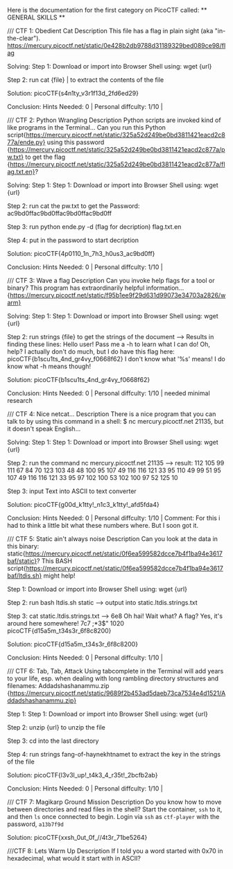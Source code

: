 Here is the documentation for the first category on PicoCTF called:
** GENERAL SKILLS **

/// CTF 1: Obedient Cat
Description
This file has a flag in plain sight (aka "in-the-clear"). https://mercury.picoctf.net/static/0e428b2db9788d31189329bed089ce98/flag

Solving: 
Step 1: Download or import into Browser Shell using: wget {url}

Step 2: run cat {file} | to extract the contents of the file

Solution: picoCTF{s4n1ty_v3r1f13d_2fd6ed29}

Conclusion: 
Hints Needed: 0 | Personal diffculty: 1/10 |

/// CTF 2: Python Wrangling
Description
Python scripts are invoked kind of like programs in the Terminal... 
Can you run this Python script{https://mercury.picoctf.net/static/325a52d249be0bd3811421eacd2c877a/ende.py} 
using this password {https://mercury.picoctf.net/static/325a52d249be0bd3811421eacd2c877a/pw.txt} 
to get the flag {https://mercury.picoctf.net/static/325a52d249be0bd3811421eacd2c877a/flag.txt.en}?

Solving:
Step 1: Step 1: Download or import into Browser Shell using: wget {url}

Step 2: run cat the pw.txt to get the Password: ac9bd0ffac9bd0ffac9bd0ffac9bd0ff

Step 3: run python ende.py -d (flag for decription) flag.txt.en

Step 4: put in the password to start decription

Solution:
picoCTF{4p0110_1n_7h3_h0us3_ac9bd0ff}

Conclusion: 
Hints Needed: 0 | Personal diffculty: 1/10 | 

/// CTF 3: Wave a flag
Description
Can you invoke help flags for a tool or binary? 
This program has extraordinarily helpful information... {https://mercury.picoctf.net/static/f95b1ee9f29d631d99073e34703a2826/warm}

Solving: 
Step 1: Step 1: Download or import into Browser Shell using: wget {url}

Step 2: run strings {file} to get the strings of the document
        --> Results in finding these lines:
       Hello user! Pass me a -h to learn what I can do!
       Oh, help? I actually don't do much, but I do have this flag here: picoCTF{b1scu1ts_4nd_gr4vy_f0668f62}
       I don't know what '%s' means! I do know what -h means though!

Solution: 
picoCTF{b1scu1ts_4nd_gr4vy_f0668f62}

Conclusion: 
Hints Needed: 0 | Personal diffculty: 1/10 | needed minimal research

/// CTF 4: Nice netcat...
Description
There is a nice program that you can talk to by using this command in a shell:
$ nc mercury.picoctf.net 21135, but it doesn't speak English...

Solving:
Step 1: Step 1: Download or import into Browser Shell using: wget {url}

Step 2: run the command nc mercury.picoctf.net 21135 --> result:
112 105 99 111 67 84 70 123 103 48 48 100 95 107 49 116 116 121 33 95 
110 49 99 51 95 107 49 116 116 121 33 95 97 102 100 53 102 100 97 52 125 10

Step 3: input Text into ASCII to text converter

Solution: 
picoCTF{g00d_k1tty!_n1c3_k1tty!_afd5fda4}

Conclusion: 
Hints Needed: 0 | Personal diffculty: 1/10 | 
Comment:
For this i had to think a little bit what these numbers where. But I soon got it.

/// CTF 5: Static ain't always noise
Description
Can you look at the data in this binary: static{https://mercury.picoctf.net/static/0f6ea599582dcce7b4f1ba94e3617baf/static}? 
This BASH script{https://mercury.picoctf.net/static/0f6ea599582dcce7b4f1ba94e3617baf/ltdis.sh} might help!

Step 1: Download or import into Browser Shell using: wget {url}

Step 2: run bash ltdis.sh static --> output into static.ltdis.strings.txt

Step 3: cat static.ltdis.strings.txt 
        --> 6e8 Oh hai! Wait what? A flag? Yes, it's around here somewhere!
            7c7 ;*3$"
            1020 picoCTF{d15a5m_t34s3r_6f8c8200}

Solution: 
picoCTF{d15a5m_t34s3r_6f8c8200}

Conclusion: 
Hints Needed: 0 | Personal diffculty: 1/10 | 

/// CTF 6: Tab, Tab, Attack
Using tabcomplete in the Terminal will add years to your life, esp. 
when dealing with long rambling directory structures and filenames: Addadshashanammu.zip {https://mercury.picoctf.net/static/9689f2b453ad5daeb73ca7534e4d1521/Addadshashanammu.zip}

Step 1: Step 1: Download or import into Browser Shell using: wget {url}

Step 2: unzip {url} to unzip the file

Step 3: cd into the last directory

Step 4: run strings fang-of-haynekhtnamet to extract the key in the strings of the file

Solution: 
picoCTF{l3v3l_up!_t4k3_4_r35t!_2bcfb2ab}

Conclusion: 
Hints Needed: 0 | Personal diffculty: 1/10 | 

/// CTF 7: Magikarp Ground Mission
Description
Do you know how to move between directories and read files in the shell? Start the container, 
`ssh` to it, and then `ls` once connected to begin.
Login via `ssh` as `ctf-player` with the password, `a13b7f9d`

Solution:
picoCTF{xxsh_0ut_0f_\/\/4t3r_71be5264}

///CTF 8: Lets Warm Up
Description
If I told you a word started with 0x70 in hexadecimal,
what would it start with in ASCII?
